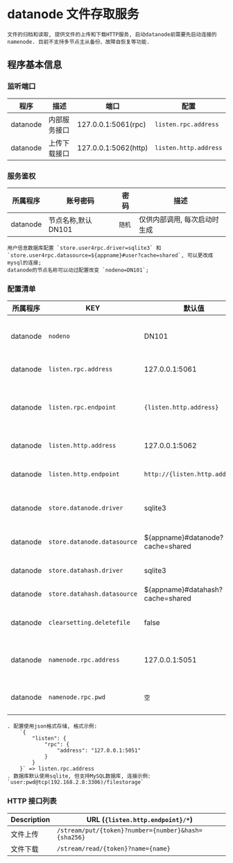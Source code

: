 # datanode 文件存取服务

    文件的归档和读取, 提供文件的上传和下载HTTP服务, 启动datanode前需要先启动连接的namenode. 目前不支持多节点主从备份、故障自恢复等功能.

## 程序基本信息

### 监听端口

| 程序     | 描述         | 端口                 | 配置                           |
| -------- | ------------ | -------------------- | ------------------------------ |
| datanode | 内部服务接口 | 127.0.0.1:5061(rpc)  | `listen.rpc.address`  |
| datanode | 上传下载接口 | 127.0.0.1:5062(http) | `listen.http.address` |

### 服务鉴权

| 所属程序 | 账号密码            | 密码   | 描述                         |
| -------- | ------------------- | ------ | ---------------------------- |
| datanode | 节点名称,默认 DN101 | `随机` | 仅供内部调用, 每次启动时生成 |

    用户信息数据库配置 `store.user4rpc.driver=sqlite3` 和 `store.user4rpc.datasource=${appname}#user?cache=shared`, 可以更改成mysql的连接;
    datanode的节点名称可以动过配置改变 `nodeno=DN101`;

### 配置清单

| 所属程序 | KEY                         | 默认值                           | 可选值                     | 描述                                       |
| -------- | --------------------------- | -------------------------------- | -------------------------- | ------------------------------------------ |
| datanode | `nodeno`                    | DN101                            | `在同一套系统中名字不重复` | 用于在 namenode 中注册节点                 |
| datanode | `listen.rpc.address`        | 127.0.0.1:5061                   | `*`                        | RPC 服务监听地址                           |
| datanode | `listen.rpc.endpoint`       | `{listen.http.address}`          | `*`                        | RPC 服务访问地址, 可设为仅 namenode 可访问 |
| datanode | `listen.http.address`       | 127.0.0.1:5062                   | `*`                        | HTTP 服务监听地址                          |
| datanode | `listen.http.endpoint`      | `http://{listen.http.address}`   | `*`                        | HTTP 服务访问地址, 带协议头                |
| datanode | `store.datanode.driver`     | sqlite3                          | `sqlite3\|mysql`           | 用于记录文件分片信息                       |
| datanode | `store.datanode.datasource` | ${appname}#datanode?cache=shared | `sqlite3\|mysql支持的地址` | 用于记录文件分片信息                       |
| datanode | `store.datahash.driver`     | sqlite3                          | `sqlite3\|mysql`           | 文件 hash 信息索引                         |
| datanode | `store.datahash.datasource` | ${appname}#datahash?cache=shared | `sqlite3\|mysql支持的地址` | 文件 hash 信息索引                         |
| datanode | `clearsetting.deletefile`   | false                            | `false\|true`              | 标记是否清理已删除文件                     |
| datanode | `namenode.rpc.address`      | 127.0.0.1:5051                   | `namenode服务地址`         | 用于 datanode 连接 namenode                |
| datanode | `namenode.rpc.pwd`          | `空`                             | `密码`                     | 标记是否清理已删除文件                     |

    . 配置使用json格式存储, 格式示例:
        `{
            "listen": {
                "rpc": {
                    "address": "127.0.0.1:5051"
                }
            }
        }` => listen.rpc.address
    . 数据库默认使用sqlite, 但支持MySQL数据库, 连接示例: `user:pwd@tcp(192.168.2.8:3306)/filestorage`

### HTTP 接口列表

| Description | URL (`{listen.http.endpoint}/*`)                    |
| ----------- | --------------------------------------------------- |
| 文件上传    | `/stream/put/{token}?number={number}&hash={sha256}` |
| 文件下载    | `/stream/read/{token}?name={name}`                  |
